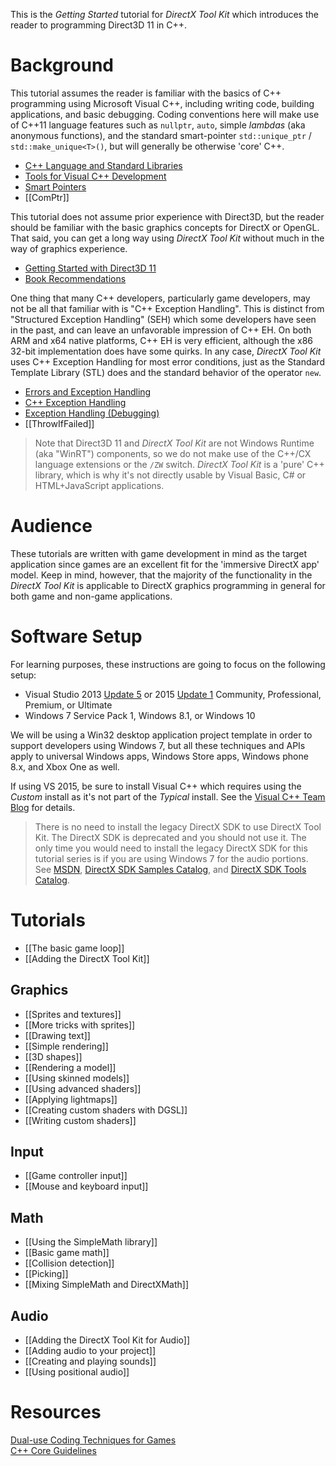 This is the _Getting Started_ tutorial for _DirectX Tool Kit_ which introduces the reader to programming Direct3D 11 in C++.

# Background
This tutorial assumes the reader is familiar with the basics of C++ programming using Microsoft Visual C++, including writing code, building applications, and basic debugging. Coding conventions here will make use of C++11 language features such as ``nullptr``, ``auto``, simple _lambdas_  (aka anonymous functions), and the standard smart-pointer ``std::unique_ptr`` / ``std::make_unique<T>()``, but will generally be otherwise 'core' C++.

* [C++ Language and Standard Libraries](http://msdn.microsoft.com/en-us/library/hh875057.aspx)
* [Tools for Visual C++ Development](http://msdn.microsoft.com/en-us/library/hh967574.aspx)
* [Smart Pointers](http://msdn.microsoft.com/en-us/library/hh279674.aspx)
* [[ComPtr]]

This tutorial does not assume prior experience with Direct3D, but the reader should be familiar with the basic graphics concepts for DirectX or OpenGL. That said, you can get a long way using _DirectX Tool Kit_ without much in the way of graphics experience.

* [Getting Started with Direct3D 11](http://blogs.msdn.com/b/chuckw/archive/2011/07/11/getting-started-with-direct3d-11.aspx)
* [Book Recommendations](http://blogs.msdn.com/b/chuckw/archive/2014/04/07/book-recommendations.aspx)

One thing that many C++ developers, particularly game developers, may not be all that familiar with is "C++ Exception Handling". This is distinct from "Structured Exception Handling" (SEH) which some developers have seen in the past, and can leave an unfavorable impression of C++ EH. On both ARM and x64 native platforms, C++ EH is very efficient, although the x86 32-bit implementation does have some quirks. In any case, _DirectX Tool Kit_ uses C++ Exception Handling for most error conditions, just as the Standard Template Library (STL) does and the standard behavior of the operator ``new``.

* [Errors and Exception Handling](http://msdn.microsoft.com/en-us/library/hh279678.aspx)
* [C++ Exception Handling](http://msdn.microsoft.com/en-us/library/4t3saedz.aspx)
* [Exception Handling (Debugging)](http://msdn.microsoft.com/en-us/library/x85tt0dd.aspx)
* [[ThrowIfFailed]]

> Note that Direct3D 11 and _DirectX Tool Kit_ are not Windows Runtime (aka "WinRT") components, so we do not make use of the C++/CX language extensions or the ``/ZW`` switch. _DirectX Tool Kit_ is a 'pure' C++ library, which is why it's not directly usable by Visual Basic, C# or HTML+JavaScript applications.

# Audience
These tutorials are written with game development in mind as the target application since games are an excellent fit for the 'immersive DirectX app' model. Keep in mind, however, that the majority of the functionality in the _DirectX Tool Kit_ is applicable to DirectX graphics programming in general for both game and non-game applications.

# Software Setup
For learning purposes, these instructions are going to focus on the following setup:

* Visual Studio 2013 [Update 5](http://blogs.msdn.com/b/chuckw/archive/2015/07/20/visual-studio-2013-update-5.aspx) or 2015 [Update 1](http://blogs.msdn.com/b/chuckw/archive/2015/11/30/visual-studio-2015-update-1.aspx) Community, Professional, Premium, or Ultimate
* Windows 7 Service Pack 1, Windows 8.1, or Windows 10

We will be using a Win32 desktop application project template in order to support developers using Windows 7, but all these techniques and APIs apply to universal Windows apps, Windows Store apps, Windows phone 8.x, and Xbox One as well.

If using VS 2015, be sure to install Visual C++ which requires using the _Custom_ install as it's not part of the _Typical_ install. See the [Visual C++ Team Blog](http://blogs.msdn.com/b/vcblog/archive/2015/07/24/setup-changes-in-visual-studio-2015-affecting-c-developers.aspx) for details.

> There is no need to install the legacy DirectX SDK to use DirectX Tool Kit. The DirectX SDK is deprecated and you should not use it. The only time you would need to install the legacy DirectX SDK for this tutorial series is if you are using Windows 7 for the audio portions. See [MSDN](https://msdn.microsoft.com/en-us/library/windows/desktop/ee663275.aspx), [DirectX SDK Samples Catalog](http://blogs.msdn.com/b/chuckw/archive/2013/09/20/directx-sdk-samples-catalog.aspx), and [DirectX SDK Tools Catalog](http://blogs.msdn.com/b/chuckw/archive/2014/10/28/directx-sdk-tools-catalog.aspx).

# Tutorials

* [[The basic game loop]]
* [[Adding the DirectX Tool Kit]]

## Graphics

* [[Sprites and textures]]
* [[More tricks with sprites]]
* [[Drawing text]]
* [[Simple rendering]]
* [[3D shapes]]
* [[Rendering a model]]
* [[Using skinned models]]
* [[Using advanced shaders]]
* [[Applying lightmaps]]
* [[Creating custom shaders with DGSL]]
* [[Writing custom shaders]]

## Input

* [[Game controller input]]
* [[Mouse and keyboard input]]

## Math

* [[Using the SimpleMath library]]
* [[Basic game math]]
* [[Collision detection]]
* [[Picking]]
* [[Mixing SimpleMath and DirectXMath]]

## Audio

* [[Adding the DirectX Tool Kit for Audio]]
* [[Adding audio to your project]]
* [[Creating and playing sounds]]
* [[Using positional audio]]

# Resources

[Dual-use Coding Techniques for Games](http://blogs.msdn.com/b/chuckw/archive/2012/09/17/dual-use-coding-techniques-for-games.aspx)  
[C++ Core Guidelines](https://github.com/isocpp/CppCoreGuidelines/blob/master/CppCoreGuidelines.md)

